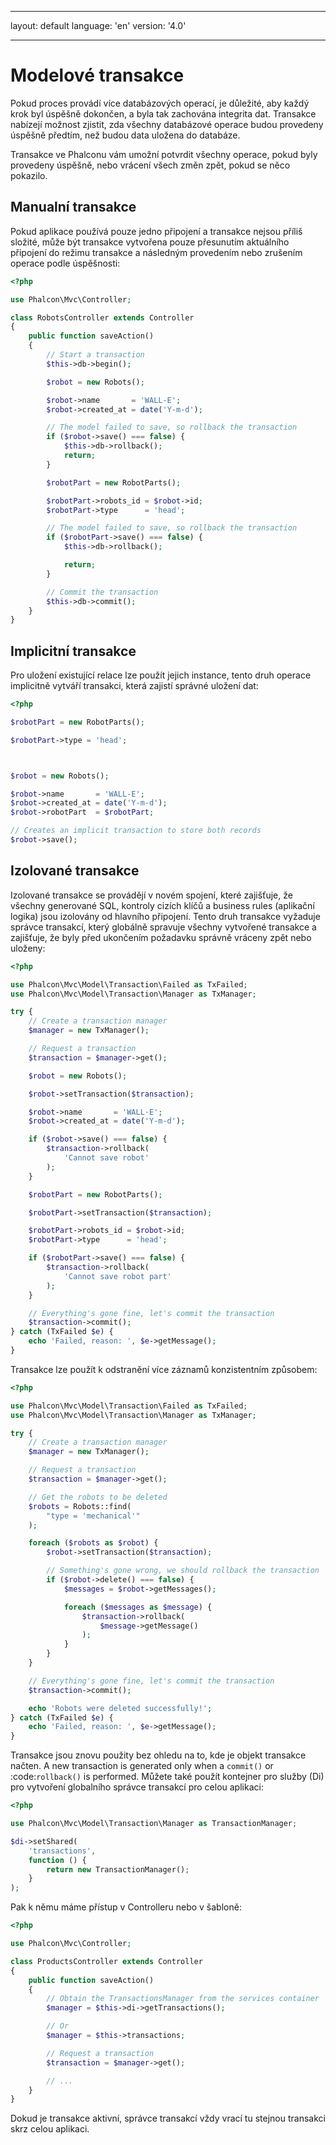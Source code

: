 * * *

layout: default language: 'en' version: '4.0'

* * *

<a name='overview'></a>

# Modelové transakce

Pokud proces provádí více databázových operací, je důležité, aby každý krok byl úspěšně dokončen, a byla tak zachována integrita dat. Transakce nabízejí možnost zjistit, zda všechny databázové operace budou provedeny úspěšně předtím, než budou data uložena do databáze.

Transakce ve Phalconu vám umožní potvrdit všechny operace, pokud byly provedeny úspěšně, nebo vrácení všech změn zpět, pokud se něco pokazilo.

<a name='manual'></a>

## Manualní transakce

Pokud aplikace používá pouze jedno připojení a transakce nejsou příliš složité, může být transakce vytvořena pouze přesunutím aktuálního připojení do režimu transakce a následným provedením nebo zrušením operace podle úspěšnosti:

```php
<?php

use Phalcon\Mvc\Controller;

class RobotsController extends Controller
{
    public function saveAction()
    {
        // Start a transaction
        $this->db->begin();

        $robot = new Robots();

        $robot->name       = 'WALL-E';
        $robot->created_at = date('Y-m-d');

        // The model failed to save, so rollback the transaction
        if ($robot->save() === false) {
            $this->db->rollback();
            return;
        }

        $robotPart = new RobotParts();

        $robotPart->robots_id = $robot->id;
        $robotPart->type      = 'head';

        // The model failed to save, so rollback the transaction
        if ($robotPart->save() === false) {
            $this->db->rollback();

            return;
        }

        // Commit the transaction
        $this->db->commit();
    }
}
```

<a name='implicit'></a>

## Implicitní transakce

Pro uložení existující relace lze použít jejich instance, tento druh operace implicitně vytváří transakci, která zajistí správné uložení dat:

```php
<?php

$robotPart = new RobotParts();

$robotPart->type = 'head';



$robot = new Robots();

$robot->name       = 'WALL-E';
$robot->created_at = date('Y-m-d');
$robot->robotPart  = $robotPart;

// Creates an implicit transaction to store both records
$robot->save();
```

<a name='isolated'></a>

## Izolované transakce

Izolované transakce se provádějí v novém spojení, které zajišťuje, že všechny generované SQL, kontroly cizích klíčů a business rules (aplikační logika) jsou izolovány od hlavního připojení. Tento druh transakce vyžaduje správce transakcí, který globálně spravuje všechny vytvořené transakce a zajišťuje, že byly před ukončením požadavku správně vráceny zpět nebo uloženy:

```php
<?php

use Phalcon\Mvc\Model\Transaction\Failed as TxFailed;
use Phalcon\Mvc\Model\Transaction\Manager as TxManager;

try {
    // Create a transaction manager
    $manager = new TxManager();

    // Request a transaction
    $transaction = $manager->get();

    $robot = new Robots();

    $robot->setTransaction($transaction);

    $robot->name       = 'WALL·E';
    $robot->created_at = date('Y-m-d');

    if ($robot->save() === false) {
        $transaction->rollback(
            'Cannot save robot'
        );
    }

    $robotPart = new RobotParts();

    $robotPart->setTransaction($transaction);

    $robotPart->robots_id = $robot->id;
    $robotPart->type      = 'head';

    if ($robotPart->save() === false) {
        $transaction->rollback(
            'Cannot save robot part'
        );
    }

    // Everything's gone fine, let's commit the transaction
    $transaction->commit();
} catch (TxFailed $e) {
    echo 'Failed, reason: ', $e->getMessage();
}
```

Transakce lze použít k odstranění více záznamů konzistentním způsobem:

```php
<?php

use Phalcon\Mvc\Model\Transaction\Failed as TxFailed;
use Phalcon\Mvc\Model\Transaction\Manager as TxManager;

try {
    // Create a transaction manager
    $manager = new TxManager();

    // Request a transaction
    $transaction = $manager->get();

    // Get the robots to be deleted
    $robots = Robots::find(
        "type = 'mechanical'"
    );

    foreach ($robots as $robot) {
        $robot->setTransaction($transaction);

        // Something's gone wrong, we should rollback the transaction
        if ($robot->delete() === false) {
            $messages = $robot->getMessages();

            foreach ($messages as $message) {
                $transaction->rollback(
                    $message->getMessage()
                );
            }
        }
    }

    // Everything's gone fine, let's commit the transaction
    $transaction->commit();

    echo 'Robots were deleted successfully!';
} catch (TxFailed $e) {
    echo 'Failed, reason: ', $e->getMessage();
}
```

Transakce jsou znovu použity bez ohledu na to, kde je objekt transakce načten. A new transaction is generated only when a `commit()` or :code:`rollback()` is performed. Můžete také použít kontejner pro služby (Di) pro vytvoření globalního správce transakcí pro celou aplikaci:

```php
<?php

use Phalcon\Mvc\Model\Transaction\Manager as TransactionManager;

$di->setShared(
    'transactions',
    function () {
        return new TransactionManager();
    }
);
```

Pak k němu máme přístup v Controlleru nebo v šabloně:

```php
<?php

use Phalcon\Mvc\Controller;

class ProductsController extends Controller
{
    public function saveAction()
    {
        // Obtain the TransactionsManager from the services container
        $manager = $this->di->getTransactions();

        // Or
        $manager = $this->transactions;

        // Request a transaction
        $transaction = $manager->get();

        // ...
    }
}
```

Dokud je transakce aktivní, správce transakcí vždy vrací tu stejnou transakci skrz celou aplikaci.